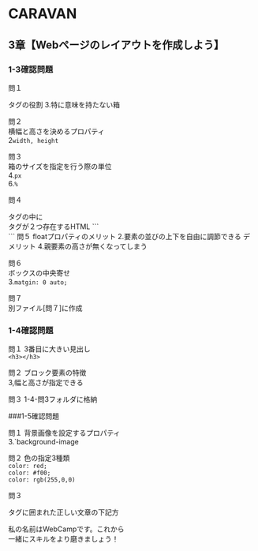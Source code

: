# CARAVAN

## 3章【Webページのレイアウトを作成しよう】


### 1-3確認問題  

問１  
<div>タグの役割  
3.特に意味を持たない箱  

問２  
横幅と高さを決めるプロパティ  
2`width, height`  

問３  
箱のサイズを指定を行う際の単位  
4.`px`  
6.`%`  

問４  
<div>タグの中に<div>タグが２つ存在するHTML  
```
<div>  
	<div></div>  
	<div></div>  
	<div></div>  
</div>  
```    
問５  
floatプロパティのメリット  
2.要素の並びの上下を自由に調節できる  
デメリット  
4.親要素の高さが無くなってしまう  

問６  
ボックスの中央寄せ  
3.`matgin: 0 auto;`  

問７  
別ファイル[問７]に作成  


### 1-4確認問題

問１
3番目に大きい見出し  
`<h3></h3>`  

問２
ブロック要素の特徴  
3,幅と高さが指定できる  

問３
1-4-問3フォルダに格納  


###1-5確認問題  

問１
背景画像を設定するプロパティ  
3.`background-image  

問２
色の指定3種類  
`color: red;`  
`color: #f00;`  
`color: rgb(255,0,0)`  

問３
<p>タグに囲まれた正しい文章の下記方  
<p>  
	私の名前はWebCampです。これから<br>  
	一緒にスキルをより磨きましょう！  
</p>

